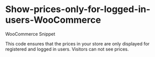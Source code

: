 # Show-prices-only-for-logged-in-users-WooCommerce
WooCommerce  Snippet 

This code ensures that the prices in your store are only displayed for registered and logged in users. Visitors can not see prices.
